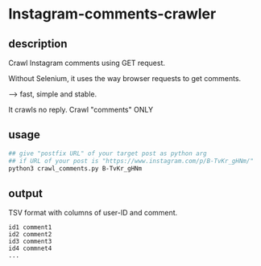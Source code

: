 # Instagram-comments-crawler
## description
Crawl Instagram comments using GET request.

Without Selenium, it uses the way browser requests to get comments. 

--> fast, simple and stable.

It crawls no reply. Crawl "comments" ONLY

## usage

```bash
## give "postfix URL" of your target post as python arg
## if URL of your post is "https://www.instagram.com/p/B-TvKr_gHNm/"
python3 crawl_comments.py B-TvKr_gHNm
```
## output
TSV format with columns of user-ID and comment.

```
id1 comment1
id2 comment2
id3 comment3
id4 commnet4
...
```
